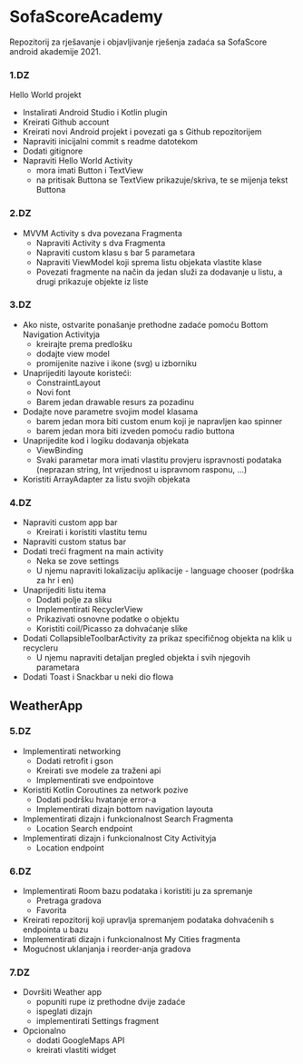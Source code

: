 # SofaScoreAcademy
Repozitorij za rješavanje i objavljivanje rješenja zadaća sa SofaScore android akademije 2021.

### 1.DZ
Hello World projekt
  - Instalirati Android Studio i Kotlin plugin
  - Kreirati Github account
  - Kreirati novi Android projekt i povezati ga s Github repozitorijem
  - Napraviti inicijalni commit s readme datotekom
  - Dodati gitignore
  - Napraviti Hello World Activity
    - mora imati Button i TextView
    - na pritisak Buttona se TextView prikazuje/skriva, te se mijenja tekst Buttona
    
### 2.DZ
- MVVM Activity s dva povezana Fragmenta
  - Napraviti Activity s dva Fragmenta
  - Napraviti custom klasu s bar 5 parametara 
  - Napraviti ViewModel koji sprema listu objekata vlastite klase
  - Povezati fragmente na način da jedan služi za dodavanje
    u listu, a drugi prikazuje objekte iz liste
    
### 3.DZ
  - Ako niste, ostvarite ponašanje prethodne zadaće pomoću Bottom Navigation Activityja
    - kreirajte prema predlošku
    - dodajte view model
    - promijenite nazive i ikone (svg) u izborniku
  - Unaprijediti layoute koristeći:
    - ConstraintLayout
    - Novi font
    - Barem jedan drawable resurs za pozadinu
  - Dodajte nove parametre svojim model klasama
    - barem jedan mora biti custom enum koji je napravljen kao spinner
    - barem jedan mora biti izveden pomoću radio buttona
  - Unaprijedite kod i logiku dodavanja objekata
    - ViewBinding
    - Svaki parametar mora imati vlastitu provjeru ispravnosti
    podataka (neprazan string, Int vrijednost u ispravnom rasponu, ...)
  - Koristiti ArrayAdapter za listu svojih objekata
  
### 4.DZ
  - Napraviti custom app bar
    - Kreirati i koristiti vlastitu temu
  - Napraviti custom status bar
  - Dodati treći fragment na main activity
    - Neka se zove settings
    - U njemu napraviti lokalizaciju aplikacije - language chooser (podrška za hr i en)
  - Unaprijediti listu itema
    - Dodati polje za sliku
    - Implementirati RecyclerView
    - Prikazivati osnovne podatke o objektu
    - Koristiti coil/Picasso za dohvaćanje slike
  - Dodati CollapsibleToolbarActivity za prikaz specifičnog objekta na klik u recycleru
    - U njemu napraviti detaljan pregled objekta i svih njegovih parametara
  - Dodati Toast i Snackbar u neki dio flowa

## WeatherApp

### 5.DZ
  - Implementirati networking
    - Dodati retrofit i gson
    - Kreirati sve modele za traženi api
    - Implementirati sve endpointove
  - Koristiti Kotlin Coroutines za network pozive
    - Dodati podršku hvatanje error-a
    - Implementirati dizajn bottom navigation layouta
  - Implementirati dizajn i funkcionalnost Search Fragmenta
    - Location Search endpoint
  - Implementirati dizajn i funkcionalnost City Activityja
    - Location endpoint

### 6.DZ
  - Implementirati Room bazu podataka i koristiti ju za spremanje
    - Pretraga gradova
    - Favorita
  - Kreirati repozitorij koji upravlja spremanjem podataka 
      dohvaćenih s endpointa u bazu
  - Implementirati dizajn i funkcionalnost My Cities fragmenta
  - Mogućnost uklanjanja i reorder-anja gradova

### 7.DZ
  - Dovršiti Weather app
    - popuniti rupe iz prethodne dvije zadaće
    - ispeglati dizajn
    - implementirati Settings fragment
  - Opcionalno
    - dodati GoogleMaps API
    - kreirati vlastiti widget
